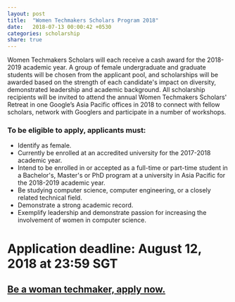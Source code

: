 ```yaml
---
layout: post
title:  "Women Techmakers Scholars Program 2018"
date:   2018-07-13 00:00:42 +0530
categories: scholarship
share: true
---
```


Women Techmakers Scholars will each receive a cash award for the 2018-2019 academic year. A group of female undergraduate and graduate students will be chosen from the applicant pool, and scholarships will be awarded based on the strength of each candidate's impact on diversity, demonstrated leadership and academic background. All scholarship recipients will be invited to attend the annual Women Techmakers Scholars' Retreat in one Google’s Asia Pacific offices in 2018 to connect with fellow scholars, network with Googlers and participate in a number of workshops.

### To be eligible to apply, applicants must:
- Identify as female.
- Currently be enrolled at an accredited university for the 2017-2018 academic year.
- Intend to be enrolled in or accepted as a full-time or part-time student in a Bachelor's, Master's or PhD program at a university in Asia Pacific for the 2018-2019 academic year.
- Be studying computer science, computer engineering, or a closely related technical field.
- Demonstrate a strong academic record.
- Exemplify leadership and demonstrate passion for increasing the involvement of women in computer science.

# Application deadline: August 12, 2018 at 23:59 SGT

## [Be a woman techmaker, apply now.](https://cseduapplication.withgoogle.com/applications/wtmapac2018)
